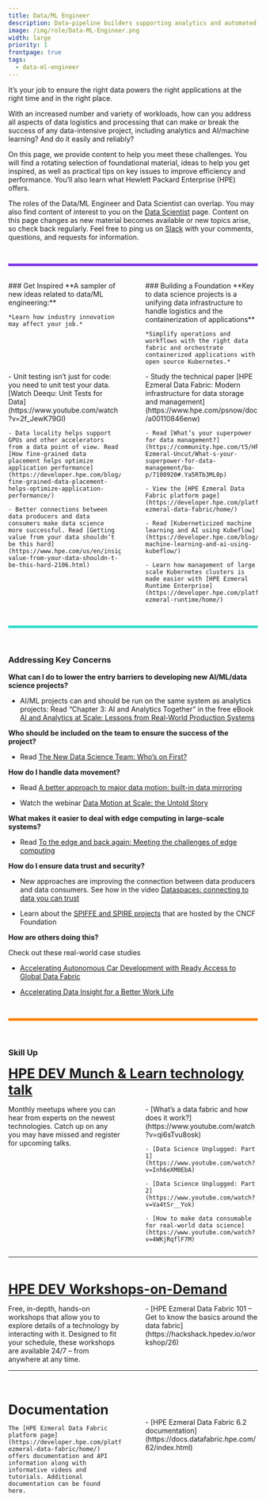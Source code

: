 ```yaml
---
title: Data/ML Engineer
description: Data-pipeline builders supporting analytics and automated decision processes
image: /img/role/Data-ML-Engineer.png
width: large
priority: 1
frontpage: true
tags:
  - data-ml-engineer
---
```

<style>
.row {
  display: grid;
	grid-template-columns: 1fr 1fr;
  column-gap: 50px;
}
</style>

It’s your job to ensure the right data powers the right applications at the right time and in the right place.

With an increased number and variety of workloads, how can you address all aspects of data logistics and processing that can make or break the success of any data-intensive project, including analytics and AI/machine learning? And do it easily and reliably?

On this page, we provide content to help you meet these challenges. You will find a rotating selection of foundational material, ideas to help you get inspired, as well as practical tips on key issues to improve efficiency and performance. You’ll also learn what Hewlett Packard Enterprise (HPE) offers.

The roles of the Data/ML Engineer and Data Scientist can overlap. You may also find content of interest to you on the [Data Scientist](https://deploy-preview-896--hpe-dev-portal.netlify.app/role/data-scientist/home/) page. Content on this page changes as new material becomes available or new topics arise, so check back regularly. Feel free to ping us on [Slack](https://slack.hpedev.io/) with your comments, questions, and requests for information.

<br>
<hr style="background: #7630EA; height: 5px; border: none">
<br>

<div class="row">
  <div class="column">
    ### Get Inspired
    **A sampler of new ideas related to data/ML engineering:**

    *Learn how industry innovation may affect your job.*

  </div>
  <div class="column">
    ### Building a Foundation 
    **Key to data science projects is a unifying data infrastructure to handle logistics and the containerization of applications**

    *Simplify operations and workflows with the right data fabric and orchestrate containerized applications with open source Kubernetes.*

  </div>
</div>

<div class="row">
  <div class="column">
    - Unit testing isn’t just for code: you need to unit test your data. [Watch Deequ: Unit Tests for Data](https://www.youtube.com/watch?v=2f_JewK79GI)

    - Data locality helps support GPUs and other accelerators from a data point of view. Read [How fine-grained data placement helps optimize application performance](https://developer.hpe.com/blog/how-fine-grained-data-placement-helps-optimize-application-performance/)
    
    - Better connections between data producers and data consumers make data science more successful. Read [Getting value from your data shouldn’t be this hard](https://www.hpe.com/us/en/insights/articles/getting-value-from-your-data-shouldn-t-be-this-hard-2106.html)
  </div>
  <div class="column">
    - Study the technical paper [HPE Ezmeral Data Fabric: Modern infrastructure for data storage and management](https://www.hpe.com/psnow/doc/a00110846enw)

    - Read [What’s your superpower for data management?](https://community.hpe.com/t5/HPE-Ezmeral-Uncut/What-s-your-superpower-for-data-management/ba-p/7100920#.Ya5RTb3ML0p)

    - View the [HPE Ezmeral Data Fabric platform page](https://developer.hpe.com/platform/hpe-ezmeral-data-fabric/home/)

    - Read [Kuberneticized machine learning and AI using Kubeflow](https://developer.hpe.com/blog/kubernetized-machine-learning-and-ai-using-kubeflow/)

    - Learn how management of large scale Kubernetes clusters is made easier with [HPE Ezmeral Runtime Enterprise](https://developer.hpe.com/platform/hpe-ezmeral-runtime/home/) 
 
  </div>
</div>

<br>
<hr style="background: #33DAC8; height: 5px; border: none">
<br>

### Addressing Key Concerns

**What can I do to lower the entry barriers to developing new AI/ML/data science projects?**

- AI/ML projects can and should be run on the same system as analytics projects: Read “Chapter 3: AI and Analytics Together” in the free eBook [AI and Analytics at Scale: Lessons from Real-World Production Systems](https://www.hpe.com/us/en/resources/software/ai-and-analytics-systems.html)

 
**Who should be included on the team to ensure the success of the project?**

- Read [The New Data Science Team: Who’s on First?](https://community.hpe.com/t5/HPE-Ezmeral-Uncut/The-New-Data-Science-Team-Who-s-on-First/ba-p/7154783#.Ybi1pb3MI2y)

 
**How do I handle data movement?**

- Read [A better approach to major data motion: built-in data mirroring](https://community.hpe.com/t5/HPE-Ezmeral-Uncut/A-better-approach-to-major-data-motion-Efficient-built-in/ba-p/7135056#.Ya5Xqb3ML0p)

- Watch the webinar [Data Motion at Scale: the Untold Story](https://www.hpe.com/h22228/video-gallery/us/en/5a1ff1b7-faf8-43f2-98a3-d5b7331616b6/video?jumpid=em_4pbhacrk27_aid-520049397&utm_source=RE)

**What makes it easier to deal with edge computing in large-scale systems?**

- Read [To the edge and back again: Meeting the challenges of edge computing](https://community.hpe.com/t5/HPE-Ezmeral-Uncut/To-the-edge-and-back-again-Meeting-the-challenges-of-edge/ba-p/7132609#.Ya5X3r3ML0o)

 

**How do I ensure data trust and security?**

- New approaches are improving the connection between data producers and data consumers. See how in the video [Dataspaces: connecting to data you can trust](https://www.youtube.com/watch?v=9VTLA1nxpoo)

- Learn about the [SPIFFE and SPIRE projects](https://developer.hpe.com/platform/spiffe-and-spire-projects/home/) that are hosted by the CNCF Foundation

**How are others doing this?**

Check out these real-world case studies

- [Accelerating Autonomous Car Development with Ready Access to Global Data Fabric](https://www.hpe.com/psnow/doc/a50003176enw?jumpid=in_lit-psnow-red)

- [Accelerating Data Insight for a Better Work Life](https://www.hpe.com/psnow/doc/a50003827enw)

<br>
<hr style="background: #FF8300; height: 5px; border: none">
<br>

### Skill Up

<a href="https://developer.hpe.com/campaign/munch-and-learn/" style="font-weight: 700; font-size: 27px">HPE DEV Munch & Learn technology talk</a>

<div class="row">
  <div class="column">
    Monthly meetups where you can hear from experts on the newest technologies. Catch up on any you may have missed and register for upcoming talks.

  </div>
  <div class="column">
    - [What’s a data fabric and how does it work?](https://www.youtube.com/watch?v=qi6sTvu8osk)

    - [Data Science Unplugged: Part 1](https://www.youtube.com/watch?v=Inh6eXM0EbA)

    - [Data Science Unplugged: Part 2](https://www.youtube.com/watch?v=Va4tSr__Yok)

    - [How to make data consumable for real-world data science](https://www.youtube.com/watch?v=4WKjRqflF7M)
  </div>
</div>

---

<br><br>
<a href="https://hackshack.hpedev.io/workshops" style="font-weight: 700; font-size: 27px">HPE DEV Workshops-on-Demand</a>

<div class="row">
  <div class="column">
    Free, in-depth, hands-on workshops that allow you to explore details of a technology by interacting with it. Designed to fit your schedule, these workshops are available 24/7 – from anywhere at any time.
    
  </div>
  <div class="column">
    - [HPE Ezmeral Data Fabric 101 – Get to know the basics around the data fabric](https://hackshack.hpedev.io/workshop/26)

     
  </div>
</div>

---

<br><br>
<div style="font-weight: 700; font-size: 27px">Documentation</div>

<div class="row">
  <div class="column">
    
    The [HPE Ezmeral Data Fabric platform page](https://developer.hpe.com/platform/hpe-ezmeral-data-fabric/home/) offers documentation and API information along with informative videos and tutorials. Additional documentation can be found here.

    
  </div>
  <div class="column">
    - [HPE Ezmeral Data Fabric 6.2 documentation](https://docs.datafabric.hpe.com/62/index.html)

     
  </div>
</div>